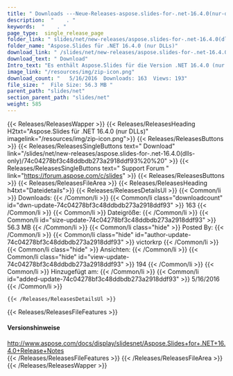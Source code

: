 ```yaml
---
title: " Downloads ---Neue-Releases-aspose.slides-for-.net-16.4.0(nur-dlls) . "
description:  "    . " 
keywords:  "    . " 
page_type:  single_release_page
folder_link: " slides/net/new-releases/aspose.slides-for-.net-16.4.0(dlls-only)/"
folder_name: "Aspose.Slides für .NET 16.4.0 (nur DLLs)"
download_link: " /slides/net/new-releases/aspose.slides-for-.net-16.4.0(dlls-only)/74c04278bf3c48ddbdb273a2918ddf93"
download_text: " Download"
Intro_text: "Es enthält Aspose.Slides für die Version .NET 16.4.0 (nur DLLs)."
image_link: "/resources/img/zip-icon.png"
download_count: "   5/16/2016  Downloads: 163  Views: 193"
file_size: "  File Size: 56.3 MB "
parent_path: "slides/net"
section_parent_path: "slides/net"
weight: 585
---
```


{{< Releases/ReleasesWapper >}}
  {{< Releases/ReleasesHeading H2txt="Aspose.Slides für .NET 16.4.0 (nur DLLs)" imagelink="/resources/img/zip-icon.png">}}
  {{< Releases/ReleasesButtons >}}
    {{< Releases/ReleasesSingleButtons text=" Download" link="/slides/net/new-releases/aspose.slides-for-.net-16.4.0(dlls-only)/74c04278bf3c48ddbdb273a2918ddf93%20%20" >}}
    {{< Releases/ReleasesSingleButtons text=" Support Forum " link="https://forum.aspose.com/c/slides" >}}
  {{< Releases/ReleasesButtons >}}
  {{< Releases/ReleasesFileArea >}}
    {{< Releases/ReleasesHeading h4txt="Dateidetails">}}
    {{< Releases/ReleasesDetailsUl >}}
            {{< Common/li >}} Downloads: {{< /Common/li >}}
      {{< Common/li class="downloadcount" id="dwn-update-74c04278bf3c48ddbdb273a2918ddf93" >}} 163 {{< /Common/li >}}
      {{< Common/li >}} Dateigröße: {{< /Common/li >}}
      {{< Common/li id="size-update-74c04278bf3c48ddbdb273a2918ddf93" >}} 56.3 MB {{< /Common/li >}} 
      {{< Common/li  class="hide" >}} Posted By: {{< /Common/li >}} 
      {{< Common/li class="hide" id="author-update-74c04278bf3c48ddbdb273a2918ddf93" >}} victorkrp {{< /Common/li >}}
      {{< Common/li class="hide" >}} Ansichten: {{< /Common/li >}}
      {{< Common/li class="hide" id="view-update-74c04278bf3c48ddbdb273a2918ddf93" >}} 194 {{< /Common/li >}}
      {{< Common/li >}} Hinzugefügt am: {{< /Common/li >}}
      {{< Common/li id="added-update-74c04278bf3c48ddbdb273a2918ddf93" >}} 5/16/2016 {{< /Common/li >}} 

    {{< /Releases/ReleasesDetailsUl >}}

  {{< Releases/ReleasesFileFeatures >}}
      <h4>Versionshinweise</h4><div> <a href="http://www.aspose.com/docs/display/slidesnet/Aspose.Slides+for+.NET+16.4.0+Release+Notes">http://www.aspose.com/docs/display/slidesnet/Aspose.Slides+for+.NET+16.4.0+Release+Notes</a></div>
  {{< /Releases/ReleasesFileFeatures >}}
 {{< /Releases/ReleasesFileArea >}}
{{< /Releases/ReleasesWapper >}}



